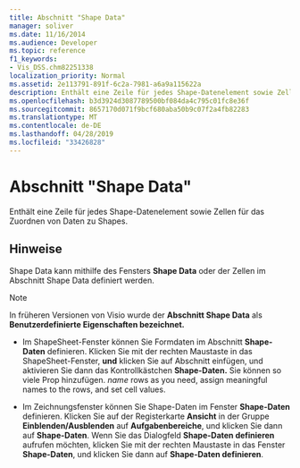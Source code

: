 ```yaml
---
title: Abschnitt "Shape Data"
manager: soliver
ms.date: 11/16/2014
ms.audience: Developer
ms.topic: reference
f1_keywords:
- Vis_DSS.chm82251338
localization_priority: Normal
ms.assetid: 2e113791-891f-6c2a-7981-a6a9a115622a
description: Enthält eine Zeile für jedes Shape-Datenelement sowie Zellen für das Zuordnen von Daten zu Shapes.
ms.openlocfilehash: b3d3924d3087789500bf084da4c795c01fc8e36f
ms.sourcegitcommit: 8657170d071f9bcf680aba50b9c07f2a4fb82283
ms.translationtype: MT
ms.contentlocale: de-DE
ms.lasthandoff: 04/28/2019
ms.locfileid: "33426828"
---
```

# <a name="shape-data-section"></a>Abschnitt "Shape Data"

Enthält eine Zeile für jedes Shape-Datenelement sowie Zellen für das Zuordnen von Daten zu Shapes.
  
## <a name="remarks"></a>Hinweise

Shape Data kann mithilfe des Fensters **Shape Data** oder der Zellen im Abschnitt Shape Data definiert werden. 
  
> [!NOTE]
> In früheren Versionen von Visio wurde der **Abschnitt Shape Data** als **Benutzerdefinierte Eigenschaften bezeichnet.** 
  
- Im ShapeSheet-Fenster können Sie Formdaten im Abschnitt **Shape-Daten** definieren. Klicken Sie mit der rechten Maustaste in das ShapeSheet-Fenster, **und** klicken Sie auf Abschnitt einfügen, und aktivieren Sie dann das Kontrollkästchen **Shape-Daten.** Sie können so viele Prop hinzufügen.  *name*  rows as you need, assign meaningful names to the rows, and set cell values. 
    
- Im Zeichnungsfenster können Sie Shape-Daten im Fenster **Shape-Daten** definieren. Klicken Sie auf der Registerkarte **Ansicht** in der Gruppe **Einblenden/Ausblenden** auf **Aufgabenbereiche**, und klicken Sie dann auf **Shape-Daten**. Wenn Sie das Dialogfeld **Shape-Daten definieren** aufrufen möchten, klicken Sie mit der rechten Maustaste in das Fenster **Shape-Daten**, und klicken Sie dann auf **Shape-Daten definieren**.
    


